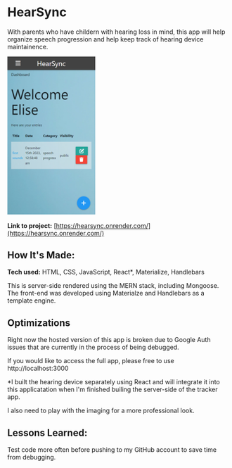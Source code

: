 # HearSync

With parents who have childern with hearing loss in mind, this app will help organize speech progression and help keep track of hearing device maintainence.

  <a href="https://hearsync.onrender.com" target="_blank">
    <img src="./public/images/hearsyncSS.PNG" width="200" alt="Alt Text 2">
  </a>

**Link to project:** [https://hearsync.onrender.com/](https://hearsync.onrender.com/)

## How It's Made:

**Tech used:** HTML, CSS, JavaScript, React\*, Materialize, Handlebars

This is server-side rendered using the MERN stack, including Mongoose. The front-end was developed using Materialze and Handlebars as a template engine.

## Optimizations

Right now the hosted version of this app is broken due to Google Auth issues that are currently in the process of being debugged.

If you would like to access the full app, please free to use http://localhost:3000

\*I built the hearing device separately using React and will integrate it into this applicatation when I'm finished builing the server-side of the tracker app.

I also need to play with the imaging for a more professional look.

## Lessons Learned:

Test code more often before pushing to my GitHub account to save time from debugging.
